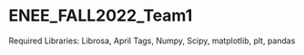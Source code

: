 # ENEE_FALL2022_Team1

Required Libraries: 
Librosa,
April Tags,
Numpy,
Scipy,
matplotlib,
plt,
pandas

